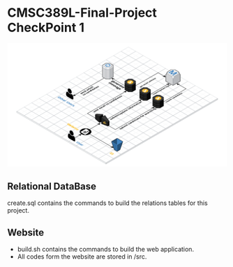 # CMSC389L-Final-Project CheckPoint 1

![AWS Diagram](diagram.png)

## Relational DataBase

create.sql contains the commands to build the relations tables for this project.

## Website

- build.sh contains the commands to build the web application.
- All codes form the website are stored in /src.
